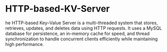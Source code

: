 # HTTP-based-KV-Server
he HTTP-based Key–Value Server is a multi-threaded system that stores, retrieves, updates, and deletes data using HTTP requests. It uses a MySQL database for persistence, an in-memory cache for speed, and thread synchronization to handle concurrent clients efficiently while maintaining high performance.

